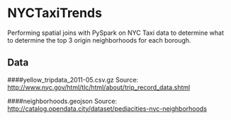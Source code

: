 # NYCTaxiTrends
Performing spatial joins with PySpark on NYC Taxi data to determine what to determine the top 3 origin neighborhoods for each borough.


## Data
####yellow_tripdata_2011-05.csv.gz
Source: http://www.nyc.gov/html/tlc/html/about/trip_record_data.shtml

####neighborhoods.geojson
Source: http://catalog.opendata.city/dataset/pediacities-nyc-neighborhoods
